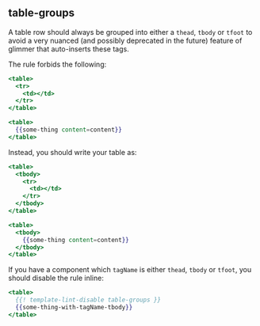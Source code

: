 ## table-groups

A table row should always be grouped into either a `thead`, `tbody` or `tfoot` to avoid a very nuanced (and possibly deprecated in the future) feature of glimmer that auto-inserts these tags.

The rule forbids the following:

```hbs
<table>
  <tr>
    <td></td>
  </tr>
</table>
```

```hbs
<table>
  {{some-thing content=content}}
</table>
```

Instead, you should write your table as:

```hbs
<table>
  <tbody>
    <tr>
      <td></td>
    </tr>
  </tbody>
</table>
```

```hbs
<table>
  <tbody>
    {{some-thing content=content}}
  </tbody>
</table>
```

If you have a component which `tagName` is either `thead`, `tbody` or `tfoot`, you should disable the rule inline:

```hbs
<table>
  {{! template-lint-disable table-groups }}
  {{some-thing-with-tagName-tbody}}
</table>
```

